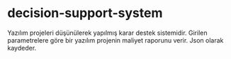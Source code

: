 # decision-support-system
Yazılım projeleri düşünülerek yapılmış karar destek sistemidir. Girilen parametrelere göre bir yazılım projenin maliyet raporunu verir.
Json olarak kaydeder.
